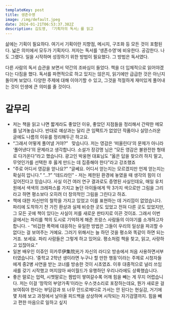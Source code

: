```yaml
---
templateKey: post
title: 생존수영
image: /img/default.jpeg
date: 2024-01-21T06:53:37.382Z
description: 김도영, 『기획자의 독서』를 읽고
---
```

삶에는 기획이 필요하다. 여기서 기획이란 지향점, 메시지, 구조화 등 모든 것이 포함된다. 넓은 의미에서 모두가 기획자다. 저자는 독서를 ‘생존수영’에 비유한다. 공감한다. 나도 그랬다. 일을 시작하며 성장하기 위한 방법이 필요했다. 그 방법은 독서였다.

다른 사람의 독서 습관을 보면서 약간의 조바심이 들었다. 책을 더 입체적으로 읽어야겠다는 다짐을 했다. 독서를 파편적으로 하고 있지는 않은지, 읽기에만 급급한 것은 아닌지 돌이켜 보았다. 다양한 주제에 대해 이야기할 수 있고, 그것을 적절하게 재미있게 풀어내는 것이 인생에 큰 의미를 줄 것이다.

# 갈무리

* 저는 책을 읽고 나면 짧게라도 좋았던 이유, 좋았던 지점들을 정리해서 간략한 메모를 남겨놓습니다. 반대로 예상과는 달리 큰 임팩트가 없었던 작품이나 실망스러운 글에도 나름의 이유를 정리해두곤 하고요.
* “그래서 어떻게 풀어낼 거야?”   맞습니다. 저는 영감은 ‘떠올린다’의 문제가 아니라 ‘풀어낸다’의 문제라고 생각합니다. 소설가 장강명 님은 “모든 영감은 불완전한 형태로 다가온다”라고 했습니다. 광고인 박웅현 대표님도 “옳은 답을 찾으려 하지 말고, 무엇인가를 선택한 후 옳게 만드는 데 집중해야 한다”라고 강조했죠
* “주로 어디서 영감을 얻나요?” “글쎄요. 어디서 얻는지는 모르겠지만 언제 얻는지는 확실히 압니다.” “…?” “데드라인”
  		- 저는 제한된 환경에 놓였을 때 생각의 힘이 더 깊어진다고 믿습니다. 사실 이건 여러 연구 결과로도 증명된 사실인데요, 매일 유치원에서 색색의 크레파스를 가지고 놀던 아이들에게 딱 3가지 색으로만 그림을 그리라고 하면 평소보다 오히려 더 창의적인 그림을 그린다고 하죠.
* 책에 대한 자신만의 철학을 가지고 있었고 이를 표현하는 데 거리낌이 없었습니다. 파리에 도착하기 전 가진 환상과 실제 비슷한 곳도 있었고 전혀 다른 곳도 있었지만, 그 모든 곳에 책이 있다는 사실이 저를 새로운 판타지로 이끈 것이죠. 그래서 이번 글에서는 파리를 책의 도시로 기억하게 해준 프랑스 사람들의 이야기를 소개하고자 합니다.
  		- “비겁한 폭력에 대응하는 유일한 방법은 그들이 우리의 일상을 파괴할 수 없다는 걸 보여주는 거예요. 그러기 위해서는 늘 하던 것을 평소와 똑같이 하면 되는 거죠. 보세요. 파리 사람들은 그렇게 하고 있어요. 평소처럼 책을 찾고, 읽고, 사랑하고 있잖아요.”
* 일본 배우인 이쥬인 히카루伊集院光가 자신의 라디오 방송에서 처음 사용하면서부터였습니다. ‘중학교 2학년 생이라면 누구나 할 만한 행동’이라는 주제로 시청자들에게 중2병 사연을 받는 코너를 방송한 것이 시초였죠. 이후 대중적으로 널리 쓰임새를 갖기 시작했고 머지않아 싸이월드가 유행하던 우리나라에도 상륙했습니다.
* 좋은 말로는 업력, 시쳇말로는 짬밥이 쌓여갈수록 어깨 힘을 빼는 게 무지 어렵습니다. 저는 이걸 ‘창작의 부양가족’이라는 우스갯소리로 포장하는데요, 뭔가 새로운 걸 보여줘야 한다는 부담감과 또 너무 안드로메다로 가서는 안 된다는 현실감, 거기에 몇 차례 보고 과정에서 날아올 피드백을 상상하며 시작되는 자기검열까지. 힘을 빼고 편한 마음으로 일하고 싶지